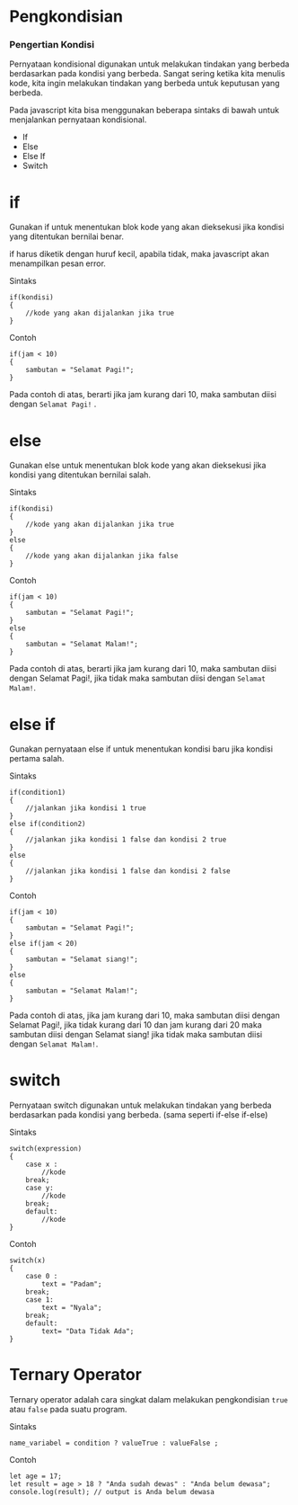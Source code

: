 # Pengkondisian 

### Pengertian Kondisi
Pernyataan kondisional digunakan untuk melakukan tindakan yang berbeda berdasarkan pada kondisi yang berbeda. Sangat sering ketika kita menulis kode, kita ingin melakukan tindakan yang berbeda untuk keputusan yang berbeda.

Pada javascript kita bisa menggunakan beberapa sintaks di bawah untuk menjalankan pernyataan kondisional.

- If
- Else
- Else If
- Switch

# if 
Gunakan if untuk menentukan blok kode yang akan dieksekusi jika kondisi yang ditentukan bernilai benar.

if harus diketik dengan huruf kecil, apabila tidak, maka javascript akan menampilkan pesan error.

Sintaks
```
if(kondisi)
{
    //kode yang akan dijalankan jika true
}
```
Contoh
```
if(jam < 10)
{
    sambutan = "Selamat Pagi!";
}
```
Pada contoh di atas, berarti jika jam kurang dari 10, maka sambutan diisi dengan `Selamat Pagi!` .

# else
Gunakan else untuk menentukan blok kode yang akan dieksekusi jika kondisi yang ditentukan bernilai salah.

Sintaks

```
if(kondisi)
{
    //kode yang akan dijalankan jika true
}
else
{
    //kode yang akan dijalankan jika false
}
```
Contoh
```
if(jam < 10)
{
    sambutan = "Selamat Pagi!";
}
else
{
    sambutan = "Selamat Malam!";
}
```
Pada contoh di atas, berarti jika jam kurang dari 10, maka sambutan diisi dengan Selamat Pagi!, jika tidak maka sambutan diisi dengan `Selamat Malam!`.

# else if
Gunakan pernyataan else if untuk menentukan kondisi baru jika kondisi pertama salah.

Sintaks
```
if(condition1)
{
    //jalankan jika kondisi 1 true
}
else if(condition2)
{
    //jalankan jika kondisi 1 false dan kondisi 2 true
}
else
{
    //jalankan jika kondisi 1 false dan kondisi 2 false
}
```
Contoh
```
if(jam < 10)
{
    sambutan = "Selamat Pagi!";
}
else if(jam < 20)
{
    sambutan = "Selamat siang!";
}
else
{
    sambutan = "Selamat Malam!";
}
```
Pada contoh di atas, jika jam kurang dari 10, maka sambutan diisi dengan Selamat Pagi!, jika tidak kurang dari 10 dan jam kurang dari 20 maka sambutan diisi dengan Selamat siang! jika tidak maka sambutan diisi dengan `Selamat Malam!`.

# switch
Pernyataan switch digunakan untuk melakukan tindakan yang berbeda berdasarkan pada kondisi yang berbeda. (sama seperti if-else if-else)

Sintaks
```
switch(expression)
{
    case x :
    	//kode
    break;
    case y:
    	//kode
    break;
    default:
    	//kode
}
```
Contoh
```
switch(x)
{
    case 0 :
		text = "Padam";
	break;
    case 1:
    	text = "Nyala";
    break;
    default:
    	text= "Data Tidak Ada";
}
```

# Ternary Operator 
Ternary operator adalah cara singkat dalam melakukan pengkondisian `true` atau `false` pada suatu program. 

Sintaks 
```
name_variabel = condition ? valueTrue : valueFalse ;
```
Contoh 
```
let age = 17; 
let result = age > 18 ? "Anda sudah dewas" : "Anda belum dewasa"; 
console.log(result); // output is Anda belum dewasa
```
